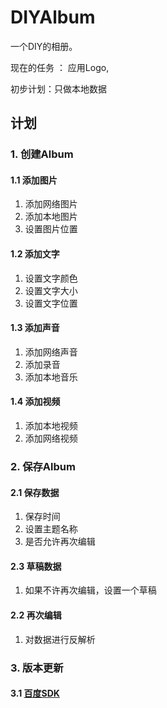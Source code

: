 # DIYAlbum
一个DIY的相册。

现在的任务 ： 应用Logo,

初步计划：只做本地数据

## 计划



### 1. 创建Album

####  1.1 添加图片

1. 添加网络图片
2. 添加本地图片
3. 设置图片位置


####  1.2 添加文字

1. 设置文字颜色
2. 设置文字大小
3. 设置文字位置


####  1.3 添加声音

1. 添加网络声音
2. 添加录音
3. 添加本地音乐

####  1.4 添加视频

1. 添加本地视频
2. 添加网络视频


### 2. 保存Album

#### 2.1 保存数据
1. 保存时间
2. 设置主题名称
3. 是否允许再次编辑


#### 2.3 草稿数据
1. 如果不许再次编辑，设置一个草稿

#### 2.2 再次编辑
1. 对数据进行反解析

### 3. 版本更新

#### 3.1 [百度SDK](http://app.baidu.com/docs/?id=19)


